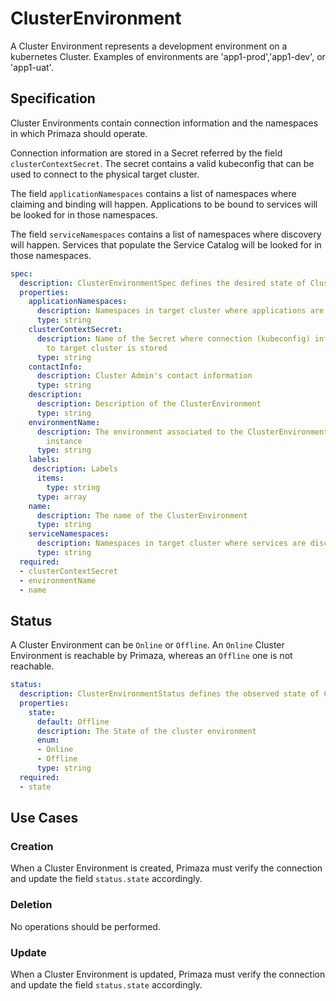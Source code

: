 # ClusterEnvironment

A Cluster Environment represents a development environment on a kubernetes Cluster.
Examples of environments are 'app1-prod','app1-dev', or 'app1-uat'.

## Specification

Cluster Environments contain connection information and the namespaces in which Primaza should operate.

Connection information are stored in a Secret referred by the field `clusterContextSecret`.
The secret contains a valid kubeconfig that can be used to connect to the physical target cluster.

The field `applicationNamespaces` contains a list of namespaces where claiming and binding will happen.
Applications to be bound to services will be looked for in those namespaces.

The field `serviceNamespaces` contains a list of namespaces where discovery will happen.
Services that populate the Service Catalog will be looked for in those namespaces.

```yaml
spec:
  description: ClusterEnvironmentSpec defines the desired state of ClusterEnvironment
  properties:
    applicationNamespaces:
      description: Namespaces in target cluster where applications are deployed
      type: string
    clusterContextSecret:
      description: Name of the Secret where connection (kubeconfig) information
        to target cluster is stored
      type: string
    contactInfo:
      description: Cluster Admin's contact information
      type: string
    description:
      description: Description of the ClusterEnvironment
      type: string
    environmentName:
      description: The environment associated to the ClusterEnvironment
        instance
      type: string
    labels:
     description: Labels
      items:
        type: string
      type: array
    name:
      description: The name of the ClusterEnvironment
      type: string
    serviceNamespaces:
      description: Namespaces in target cluster where services are discovered
      type: string
  required:
  - clusterContextSecret
  - environmentName
  - name
```

## Status

A Cluster Environment can be `Online` or `Offline`.
An `Online` Cluster Environment is reachable by Primaza, whereas an `Offline` one is not reachable.

```yaml
status:
  description: ClusterEnvironmentStatus defines the observed state of ClusterEnvironment
  properties:
    state:
      default: Offline
      description: The State of the cluster environment
      enum:
      - Online
      - Offline
      type: string
  required:
  - state
```

## Use Cases

### Creation

When a Cluster Environment is created, Primaza must verify the connection and update the field `status.state` accordingly.

### Deletion

No operations should be performed.

### Update

When a Cluster Environment is updated, Primaza must verify the connection and update the field `status.state` accordingly.

